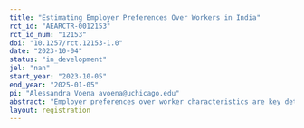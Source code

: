 ```yaml
---
title: "Estimating Employer Preferences Over Workers in India"
rct_id: "AEARCTR-0012153"
rct_id_num: "12153"
doi: "10.1257/rct.12153-1.0"
date: "2023-10-04"
status: "in_development"
jel: "nan"
start_year: "2023-10-05"
end_year: "2025-01-05"
pi: "Alessandra Voena avoena@uchicago.edu"
abstract: "Employer preferences over worker characteristics are key determinants of employment outcomes. In this project, we will estimate employer preferences in high-skilled labor markets in India. We partner with a large job matching platform that helps women in India find jobs after career breaks. We will use Incentivized Resume Rating (IRR) to elicit the preferences of recruiters who use the platform to find workers. We will estimate preferences over a range of candidate characteristics - including gender, caste, educational qualifications and skills, work experience, and career breaks - and in several different sectors."
layout: registration
---
```


